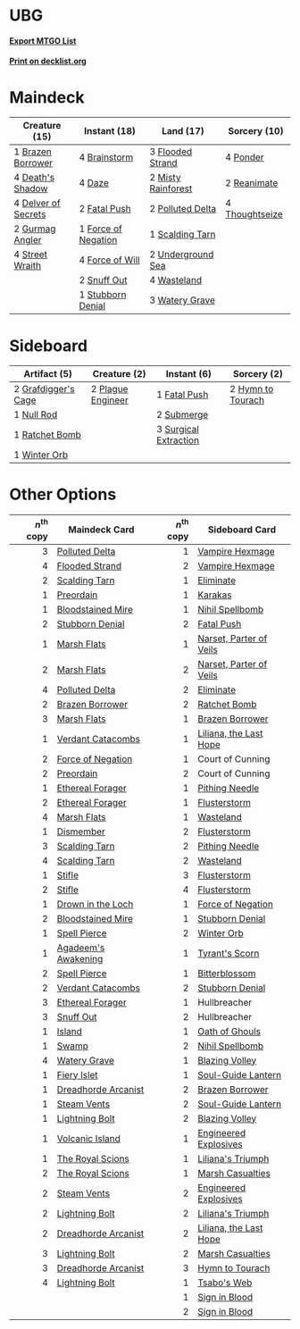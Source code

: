 # UBG

#### [Export MTGO List](../collection/UBG/UBG.txt)
#### [Print on decklist.org](http://decklist.org/?deckmain=4%09Brainstorm%0A1%09Brazen%20Borrower%0A4%09Daze%0A4%09Death's%20Shadow%0A4%09Delver%20of%20Secrets%0A2%09Fatal%20Push%0A3%09Flooded%20Strand%0A1%09Force%20of%20Negation%0A4%09Force%20of%20Will%0A2%09Gurmag%20Angler%0A2%09Misty%20Rainforest%0A2%09Polluted%20Delta%0A4%09Ponder%0A2%09Reanimate%0A1%09Scalding%20Tarn%0A2%09Snuff%20Out%0A4%09Street%20Wraith%0A1%09Stubborn%20Denial%0A4%09Thoughtseize%0A2%09Underground%20Sea%0A4%09Wasteland%0A3%09Watery%20Grave&deckside=1%09Fatal%20Push%0A2%09Grafdigger's%20Cage%0A2%09Hymn%20to%20Tourach%0A1%09Null%20Rod%0A2%09Plague%20Engineer%0A1%09Ratchet%20Bomb%0A2%09Submerge%0A3%09Surgical%20Extraction%0A1%09Winter%20Orb)
# Maindeck

|                                        Creature (15)                                         |                                         Instant (18)                                         |                                          Land (17)                                          |                                      Sorcery (10)                                       |
|----------------------------------------------------------------------------------------------|----------------------------------------------------------------------------------------------|---------------------------------------------------------------------------------------------|-----------------------------------------------------------------------------------------|
|1 [Brazen Borrower](http://gatherer.wizards.com/Pages/Card/Details.aspx?multiverseid=473001)  |4 [Brainstorm](http://gatherer.wizards.com/Pages/Card/Details.aspx?multiverseid=3897)         |3 [Flooded Strand](http://gatherer.wizards.com/Pages/Card/Details.aspx?multiverseid=405098)  |4 [Ponder](http://gatherer.wizards.com/Pages/Card/Details.aspx?multiverseid=451051)      |
|4 [Death's Shadow](http://gatherer.wizards.com/Pages/Card/Details.aspx?multiverseid=425889)   |4 [Daze](http://gatherer.wizards.com/Pages/Card/Details.aspx?multiverseid=189255)             |2 [Misty Rainforest](http://gatherer.wizards.com/Pages/Card/Details.aspx?multiverseid=405102)|2 [Reanimate](http://gatherer.wizards.com/Pages/Card/Details.aspx?multiverseid=220576)   |
|4 [Delver of Secrets](http://gatherer.wizards.com/Pages/Card/Details.aspx?multiverseid=226749)|2 [Fatal Push](http://gatherer.wizards.com/Pages/Card/Details.aspx?multiverseid=423724)       |2 [Polluted Delta](http://gatherer.wizards.com/Pages/Card/Details.aspx?multiverseid=405104)  |4 [Thoughtseize](http://gatherer.wizards.com/Pages/Card/Details.aspx?multiverseid=438676)|
|2 [Gurmag Angler](http://gatherer.wizards.com/Pages/Card/Details.aspx?multiverseid=391850)    |1 [Force of Negation](http://gatherer.wizards.com/Pages/Card/Details.aspx?multiverseid=464001)|1 [Scalding Tarn](http://gatherer.wizards.com/Pages/Card/Details.aspx?multiverseid=405107)   |                                                                                         |
|4 [Street Wraith](http://gatherer.wizards.com/Pages/Card/Details.aspx?multiverseid=442097)    |4 [Force of Will](http://gatherer.wizards.com/Pages/Card/Details.aspx?multiverseid=3107)      |2 [Underground Sea](http://gatherer.wizards.com/Pages/Card/Details.aspx?multiverseid=886)    |                                                                                         |
|                                                                                              |2 [Snuff Out](http://gatherer.wizards.com/Pages/Card/Details.aspx?multiverseid=201794)        |4 [Wasteland](http://gatherer.wizards.com/Pages/Card/Details.aspx?multiverseid=413790)       |                                                                                         |
|                                                                                              |1 [Stubborn Denial](http://gatherer.wizards.com/Pages/Card/Details.aspx?multiverseid=386673)  |3 [Watery Grave](http://gatherer.wizards.com/Pages/Card/Details.aspx?multiverseid=405114)    |                                                                                         |


# Sideboard

|                                         Artifact (5)                                         |                                        Creature (2)                                        |                                          Instant (6)                                           |                                        Sorcery (2)                                         |
|----------------------------------------------------------------------------------------------|--------------------------------------------------------------------------------------------|------------------------------------------------------------------------------------------------|--------------------------------------------------------------------------------------------|
|2 [Grafdigger's Cage](http://gatherer.wizards.com/Pages/Card/Details.aspx?multiverseid=278452)|2 [Plague Engineer](http://gatherer.wizards.com/Pages/Card/Details.aspx?multiverseid=464049)|1 [Fatal Push](http://gatherer.wizards.com/Pages/Card/Details.aspx?multiverseid=423724)         |2 [Hymn to Tourach](http://gatherer.wizards.com/Pages/Card/Details.aspx?multiverseid=413634)|
|1 [Null Rod](http://gatherer.wizards.com/Pages/Card/Details.aspx?multiverseid=383034)         |                                                                                            |2 [Submerge](http://gatherer.wizards.com/Pages/Card/Details.aspx?multiverseid=21296)            |                                                                                            |
|1 [Ratchet Bomb](http://gatherer.wizards.com/Pages/Card/Details.aspx?multiverseid=370623)     |                                                                                            |3 [Surgical Extraction](http://gatherer.wizards.com/Pages/Card/Details.aspx?multiverseid=397706)|                                                                                            |
|1 [Winter Orb](http://gatherer.wizards.com/Pages/Card/Details.aspx?multiverseid=643)          |                                                                                            |                                                                                                |                                                                                            |


# Other Options

|*n*<sup>th</sup> copy|                                        Maindeck Card                                         |*n*<sup>th</sup> copy|                                          Sideboard Card                                          |
|--------------------:|----------------------------------------------------------------------------------------------|--------------------:|--------------------------------------------------------------------------------------------------|
|                    3|[Polluted Delta](http://gatherer.wizards.com/Pages/Card/Details.aspx?multiverseid=405104)     |                    1|[Vampire Hexmage](http://gatherer.wizards.com/Pages/Card/Details.aspx?multiverseid=389735)        |
|                    4|[Flooded Strand](http://gatherer.wizards.com/Pages/Card/Details.aspx?multiverseid=405098)     |                    2|[Vampire Hexmage](http://gatherer.wizards.com/Pages/Card/Details.aspx?multiverseid=389735)        |
|                    2|[Scalding Tarn](http://gatherer.wizards.com/Pages/Card/Details.aspx?multiverseid=405107)      |                    1|[Eliminate](http://gatherer.wizards.com/Pages/Card/Details.aspx?multiverseid=485420)              |
|                    1|[Preordain](http://gatherer.wizards.com/Pages/Card/Details.aspx?multiverseid=405347)          |                    1|[Karakas](http://gatherer.wizards.com/Pages/Card/Details.aspx?multiverseid=413782)                |
|                    1|[Bloodstained Mire](http://gatherer.wizards.com/Pages/Card/Details.aspx?multiverseid=405094)  |                    1|[Nihil Spellbomb](http://gatherer.wizards.com/Pages/Card/Details.aspx?multiverseid=442215)        |
|                    2|[Stubborn Denial](http://gatherer.wizards.com/Pages/Card/Details.aspx?multiverseid=386673)    |                    2|[Fatal Push](http://gatherer.wizards.com/Pages/Card/Details.aspx?multiverseid=423724)             |
|                    1|[Marsh Flats](http://gatherer.wizards.com/Pages/Card/Details.aspx?multiverseid=405101)        |                    1|[Narset, Parter of Veils](http://gatherer.wizards.com/Pages/Card/Details.aspx?multiverseid=460988)|
|                    2|[Marsh Flats](http://gatherer.wizards.com/Pages/Card/Details.aspx?multiverseid=405101)        |                    2|[Narset, Parter of Veils](http://gatherer.wizards.com/Pages/Card/Details.aspx?multiverseid=460988)|
|                    4|[Polluted Delta](http://gatherer.wizards.com/Pages/Card/Details.aspx?multiverseid=405104)     |                    2|[Eliminate](http://gatherer.wizards.com/Pages/Card/Details.aspx?multiverseid=485420)              |
|                    2|[Brazen Borrower](http://gatherer.wizards.com/Pages/Card/Details.aspx?multiverseid=473001)    |                    2|[Ratchet Bomb](http://gatherer.wizards.com/Pages/Card/Details.aspx?multiverseid=370623)           |
|                    3|[Marsh Flats](http://gatherer.wizards.com/Pages/Card/Details.aspx?multiverseid=405101)        |                    1|[Brazen Borrower](http://gatherer.wizards.com/Pages/Card/Details.aspx?multiverseid=473001)        |
|                    1|[Verdant Catacombs](http://gatherer.wizards.com/Pages/Card/Details.aspx?multiverseid=405113)  |                    1|[Liliana, the Last Hope](http://gatherer.wizards.com/Pages/Card/Details.aspx?multiverseid=414388) |
|                    2|[Force of Negation](http://gatherer.wizards.com/Pages/Card/Details.aspx?multiverseid=464001)  |                    1|Court of Cunning                                                                                  |
|                    2|[Preordain](http://gatherer.wizards.com/Pages/Card/Details.aspx?multiverseid=405347)          |                    2|Court of Cunning                                                                                  |
|                    1|[Ethereal Forager](http://gatherer.wizards.com/Pages/Card/Details.aspx?multiverseid=484881)   |                    1|[Pithing Needle](http://gatherer.wizards.com/Pages/Card/Details.aspx?multiverseid=129526)         |
|                    2|[Ethereal Forager](http://gatherer.wizards.com/Pages/Card/Details.aspx?multiverseid=484881)   |                    1|[Flusterstorm](http://gatherer.wizards.com/Pages/Card/Details.aspx?multiverseid=228255)           |
|                    4|[Marsh Flats](http://gatherer.wizards.com/Pages/Card/Details.aspx?multiverseid=405101)        |                    1|[Wasteland](http://gatherer.wizards.com/Pages/Card/Details.aspx?multiverseid=413790)              |
|                    1|[Dismember](http://gatherer.wizards.com/Pages/Card/Details.aspx?multiverseid=382182)          |                    2|[Flusterstorm](http://gatherer.wizards.com/Pages/Card/Details.aspx?multiverseid=228255)           |
|                    3|[Scalding Tarn](http://gatherer.wizards.com/Pages/Card/Details.aspx?multiverseid=405107)      |                    2|[Pithing Needle](http://gatherer.wizards.com/Pages/Card/Details.aspx?multiverseid=129526)         |
|                    4|[Scalding Tarn](http://gatherer.wizards.com/Pages/Card/Details.aspx?multiverseid=405107)      |                    2|[Wasteland](http://gatherer.wizards.com/Pages/Card/Details.aspx?multiverseid=413790)              |
|                    1|[Stifle](http://gatherer.wizards.com/Pages/Card/Details.aspx?multiverseid=382377)             |                    3|[Flusterstorm](http://gatherer.wizards.com/Pages/Card/Details.aspx?multiverseid=228255)           |
|                    2|[Stifle](http://gatherer.wizards.com/Pages/Card/Details.aspx?multiverseid=382377)             |                    4|[Flusterstorm](http://gatherer.wizards.com/Pages/Card/Details.aspx?multiverseid=228255)           |
|                    1|[Drown in the Loch](http://gatherer.wizards.com/Pages/Card/Details.aspx?multiverseid=473150)  |                    1|[Force of Negation](http://gatherer.wizards.com/Pages/Card/Details.aspx?multiverseid=464001)      |
|                    2|[Bloodstained Mire](http://gatherer.wizards.com/Pages/Card/Details.aspx?multiverseid=405094)  |                    1|[Stubborn Denial](http://gatherer.wizards.com/Pages/Card/Details.aspx?multiverseid=386673)        |
|                    1|[Spell Pierce](http://gatherer.wizards.com/Pages/Card/Details.aspx?multiverseid=425876)       |                    2|[Winter Orb](http://gatherer.wizards.com/Pages/Card/Details.aspx?multiverseid=643)                |
|                    1|[Agadeem's Awakening](http://gatherer.wizards.com/Pages/Card/Details.aspx?multiverseid=491723)|                    1|[Tyrant's Scorn](http://gatherer.wizards.com/Pages/Card/Details.aspx?multiverseid=461152)         |
|                    2|[Spell Pierce](http://gatherer.wizards.com/Pages/Card/Details.aspx?multiverseid=425876)       |                    1|[Bitterblossom](http://gatherer.wizards.com/Pages/Card/Details.aspx?multiverseid=397701)          |
|                    2|[Verdant Catacombs](http://gatherer.wizards.com/Pages/Card/Details.aspx?multiverseid=405113)  |                    2|[Stubborn Denial](http://gatherer.wizards.com/Pages/Card/Details.aspx?multiverseid=386673)        |
|                    3|[Ethereal Forager](http://gatherer.wizards.com/Pages/Card/Details.aspx?multiverseid=484881)   |                    1|Hullbreacher                                                                                      |
|                    3|[Snuff Out](http://gatherer.wizards.com/Pages/Card/Details.aspx?multiverseid=201794)          |                    2|Hullbreacher                                                                                      |
|                    1|[Island](http://gatherer.wizards.com/Pages/Card/Details.aspx?multiverseid=439857)             |                    1|[Oath of Ghouls](http://gatherer.wizards.com/Pages/Card/Details.aspx?multiverseid=6098)           |
|                    1|[Swamp](http://gatherer.wizards.com/Pages/Card/Details.aspx?multiverseid=439858)              |                    2|[Nihil Spellbomb](http://gatherer.wizards.com/Pages/Card/Details.aspx?multiverseid=442215)        |
|                    4|[Watery Grave](http://gatherer.wizards.com/Pages/Card/Details.aspx?multiverseid=405114)       |                    1|[Blazing Volley](http://gatherer.wizards.com/Pages/Card/Details.aspx?multiverseid=426821)         |
|                    1|[Fiery Islet](http://gatherer.wizards.com/Pages/Card/Details.aspx?multiverseid=464187)        |                    1|[Soul-Guide Lantern](http://gatherer.wizards.com/Pages/Card/Details.aspx?multiverseid=476488)     |
|                    1|[Dreadhorde Arcanist](http://gatherer.wizards.com/Pages/Card/Details.aspx?multiverseid=461052)|                    2|[Brazen Borrower](http://gatherer.wizards.com/Pages/Card/Details.aspx?multiverseid=473001)        |
|                    1|[Steam Vents](http://gatherer.wizards.com/Pages/Card/Details.aspx?multiverseid=405109)        |                    2|[Soul-Guide Lantern](http://gatherer.wizards.com/Pages/Card/Details.aspx?multiverseid=476488)     |
|                    1|[Lightning Bolt](http://gatherer.wizards.com/Pages/Card/Details.aspx?multiverseid=806)        |                    2|[Blazing Volley](http://gatherer.wizards.com/Pages/Card/Details.aspx?multiverseid=426821)         |
|                    1|[Volcanic Island](http://gatherer.wizards.com/Pages/Card/Details.aspx?multiverseid=887)       |                    1|[Engineered Explosives](http://gatherer.wizards.com/Pages/Card/Details.aspx?multiverseid=50139)   |
|                    1|[The Royal Scions](http://gatherer.wizards.com/Pages/Card/Details.aspx?multiverseid=473161)   |                    1|[Liliana's Triumph](http://gatherer.wizards.com/Pages/Card/Details.aspx?multiverseid=461025)      |
|                    2|[The Royal Scions](http://gatherer.wizards.com/Pages/Card/Details.aspx?multiverseid=473161)   |                    1|[Marsh Casualties](http://gatherer.wizards.com/Pages/Card/Details.aspx?multiverseid=380238)       |
|                    2|[Steam Vents](http://gatherer.wizards.com/Pages/Card/Details.aspx?multiverseid=405109)        |                    2|[Engineered Explosives](http://gatherer.wizards.com/Pages/Card/Details.aspx?multiverseid=50139)   |
|                    2|[Lightning Bolt](http://gatherer.wizards.com/Pages/Card/Details.aspx?multiverseid=806)        |                    2|[Liliana's Triumph](http://gatherer.wizards.com/Pages/Card/Details.aspx?multiverseid=461025)      |
|                    2|[Dreadhorde Arcanist](http://gatherer.wizards.com/Pages/Card/Details.aspx?multiverseid=461052)|                    2|[Liliana, the Last Hope](http://gatherer.wizards.com/Pages/Card/Details.aspx?multiverseid=414388) |
|                    3|[Lightning Bolt](http://gatherer.wizards.com/Pages/Card/Details.aspx?multiverseid=806)        |                    2|[Marsh Casualties](http://gatherer.wizards.com/Pages/Card/Details.aspx?multiverseid=380238)       |
|                    3|[Dreadhorde Arcanist](http://gatherer.wizards.com/Pages/Card/Details.aspx?multiverseid=461052)|                    3|[Hymn to Tourach](http://gatherer.wizards.com/Pages/Card/Details.aspx?multiverseid=413634)        |
|                    4|[Lightning Bolt](http://gatherer.wizards.com/Pages/Card/Details.aspx?multiverseid=806)        |                    1|[Tsabo's Web](http://gatherer.wizards.com/Pages/Card/Details.aspx?multiverseid=23228)             |
|                     |                                                                                              |                    1|[Sign in Blood](http://gatherer.wizards.com/Pages/Card/Details.aspx?multiverseid=220480)          |
|                     |                                                                                              |                    2|[Sign in Blood](http://gatherer.wizards.com/Pages/Card/Details.aspx?multiverseid=220480)          |

